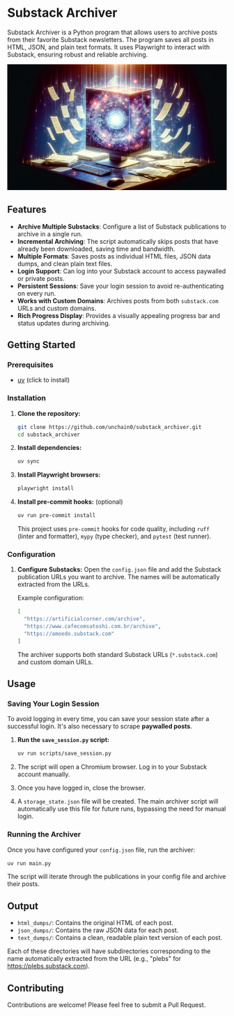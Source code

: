 # Substack Archiver

Substack Archiver is a Python program that allows users to archive posts from
their favorite Substack newsletters. The program saves all posts in HTML, JSON,
and plain text formats. It uses Playwright to interact with Substack,
ensuring robust and reliable archiving.

![Substack Archiver](README/images/cover.png)

## Features

- **Archive Multiple Substacks**: Configure a list of Substack publications to
  archive in a single run.
- **Incremental Archiving**: The script automatically skips posts that have
  already been downloaded, saving time and bandwidth.
- **Multiple Formats**: Saves posts as individual HTML files, JSON data dumps,
  and clean plain text files.
- **Login Support**: Can log into your Substack account to access paywalled or
  private posts.
- **Persistent Sessions**: Save your login session to avoid re-authenticating
  on every run.
- **Works with Custom Domains**: Archives posts from both `substack.com` URLs
  and custom domains.
- **Rich Progress Display**: Provides a visually appealing progress bar and
  status updates during archiving.

## Getting Started

### Prerequisites

- [uv](https://github.com/astral-sh/uv) (click to install)

### Installation

1. **Clone the repository:**

    ```bash
    git clone https://github.com/unchain0/substack_archiver.git
    cd substack_archiver
    ```

2. **Install dependencies:**

    ```bash
    uv sync
    ```

3. **Install Playwright browsers:**

    ```bash
    playwright install
    ```

4. **Install pre-commit hooks:** (optional)

    ```bash
    uv run pre-commit install
    ```

    This project uses `pre-commit` hooks for code quality, including `ruff`
    (linter and formatter), `mypy` (type checker), and `pytest` (test runner).

### Configuration

1. **Configure Substacks:**
   Open the `config.json` file and add the Substack publication URLs you want to
   archive. The names will be automatically extracted from the URLs.

   Example configuration:

   ```json
   [
     "https://artificialcorner.com/archive",
     "https://www.cafecomsatoshi.com.br/archive",
     "https://amoedo.substack.com"
   ]
   ```

   The archiver supports both standard Substack URLs (`*.substack.com`) and
   custom domain URLs.

## Usage

### Saving Your Login Session

To avoid logging in every time, you can save your session state after a
successful login. It's also necessary to scrape **paywalled posts**.

1. **Run the `save_session.py` script:**

    ```bash
    uv run scripts/save_session.py
    ```

2. The script will open a Chromium browser. Log in to your Substack account
   manually.
3. Once you have logged in, close the browser.
4. A `storage_state.json` file will be created. The main archiver script will
   automatically use this file for future runs, bypassing the need for manual
   login.

### Running the Archiver

Once you have configured your `config.json` file, run the archiver:

```bash
uv run main.py
```

The script will iterate through the publications in your config file and archive
their posts.

## Output

- `html_dumps/`: Contains the original HTML of each post.
- `json_dumps/`: Contains the raw JSON data for each post.
- `text_dumps/`: Contains a clean, readable plain text version of each post.

Each of these directories will have subdirectories corresponding to the name
automatically extracted from the URL (e.g., "plebs" for
<https://plebs.substack.com>).

## Contributing

Contributions are welcome! Please feel free to submit a Pull Request.
